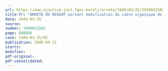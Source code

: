 ```yaml
---
url: https://www.ejustice.just.fgov.be/eli/arrete/1949/03/25/1949032502/justel
title-fr: "ARRETE DU REGENT portant modification du cadre organique de la Direction générale de l'Industrie et du Commerce du Ministère des Affaires économiques et des Classes moyennes"
date: 1949-03-25
source:
number: 1949032502
page: 888888
case: 1949-03-25/02
publication: 1949-04-11
starts:
modifies:
pdf-original:
pdf-consolidated:
---
```



